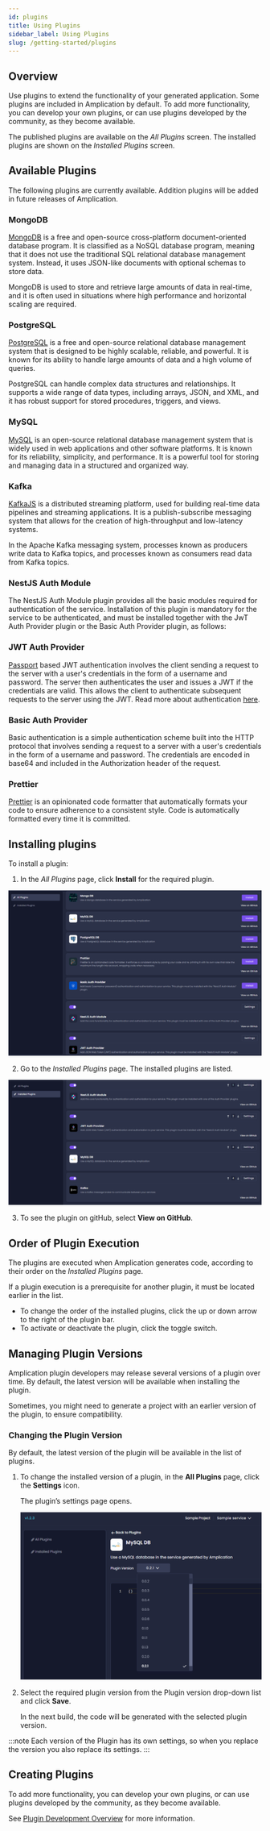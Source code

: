 ```yaml
---
id: plugins
title: Using Plugins
sidebar_label: Using Plugins
slug: /getting-started/plugins
---
```


## Overview

Use plugins to extend the functionality of your generated application.
Some plugins are included in Amplication by default. To add more functionality, you can develop your own plugins, or can use plugins developed by the community, as they become available.

The published plugins are available on the _All Plugins_ screen.
The installed plugins are shown on the _Installed Plugins_ screen.

## Available Plugins

The following plugins are currently available. Addition plugins will be added in future releases of Amplication.

### MongoDB

[MongoDB](https://www.mongodb.com/) is a free and open-source cross-platform document-oriented database program. It is classified as a NoSQL database program, meaning that it does not use the traditional SQL relational database management system. Instead, it uses JSON-like documents with optional schemas to store data.

MongoDB is used to store and retrieve large amounts of data in real-time, and it is often used in situations where high performance and horizontal scaling are required.

### PostgreSQL

[PostgreSQL](https://www.postgresql.org/) is a free and open-source relational database management system that is designed to be highly scalable, reliable, and powerful. It is known for its ability to handle large amounts of data and a high volume of queries.

PostgreSQL can handle complex data structures and relationships. It supports a wide range of data types, including arrays, JSON, and XML, and it has robust support for stored procedures, triggers, and views.

### MySQL

[MySQL](https://www.mysql.com/) is an open-source relational database management system that is widely used in web applications and other software platforms. It is known for its reliability, simplicity, and performance. It is a powerful tool for storing and managing data in a structured and organized way.

### Kafka

[KafkaJS](https://kafka.js.org/) is a distributed streaming platform, used for building real-time data pipelines and streaming applications. It is a publish-subscribe messaging system that allows for the creation of high-throughput and low-latency systems.

In the Apache Kafka messaging system, processes known as producers write data to Kafka topics, and processes known as consumers read data from Kafka topics.

### NestJS Auth Module

The NestJS Auth Module plugin provides all the basic modules required for authentication of the service.
Installation of this plugin is mandatory for the service to be authenticated, and must be installed together with the JwT Auth Provider plugin or the Basic Auth Provider plugin, as follows:

### JWT Auth Provider

[Passport](https://www.passportjs.org/) based JWT authentication involves the client sending a request to the server with a user's credentials in the form of a username and password. The server then authenticates the user and issues a JWT if the credentials are valid. This allows the client to authenticate subsequent requests to the server using the JWT.
Read more about authentication [here](https://docs.nestjs.com/security/authentication).

### Basic Auth Provider

Basic authentication is a simple authentication scheme built into the HTTP protocol that involves sending a request to a server with a user's credentials in the form of a username and password. The credentials are encoded in base64 and included in the Authorization header of the request.

### Prettier

[Prettier](https://prettier.io/) is an opinionated code formatter that automatically formats your code to ensure adherence to a consistent style. Code is automatically formatted every time it is committed.

## Installing plugins

To install a plugin:

1.  In the _All Plugins_ page, click **Install** for the required plugin.

![](./assets/all-plugins.png)

2. Go to the _Installed Plugins_ page. The installed plugins are listed.

![](./assets/installed-plugins.png)

3. To see the plugin on gitHub, select **View on GitHub**.

## Order of Plugin Execution

The plugins are executed when Amplication generates code, according to their order on the *Installed Plugins* page.

If a plugin execution is a prerequisite for another plugin, it must be located earlier in the list.

- To change the order of the installed plugins, click the up or down arrow to the right of the plugin bar.
- To activate or deactivate the plugin, click the toggle switch.

## Managing Plugin Versions

Amplication plugin developers may release several versions of a plugin over time. By default, the latest version will be available when installing the plugin.

Sometimes, you might need to generate a project with an earlier version of the plugin, to ensure compatibility.

### Changing the Plugin Version

By default, the latest version of the plugin will be available in the list of plugins.

1. To change the installed version of a plugin, in the **All Plugins** page, click the **Settings** icon.

   The plugin’s settings page opens.

   ![](./assets/plugin-versions.png)

2. Select the required plugin version from the Plugin version drop-down list and click **Save**.

   In the next build, the code will be generated with the selected plugin version.

:::note
Each version of the Plugin has its own settings, so when you replace the version you also replace its settings.
:::

## Creating Plugins

To add more functionality, you can develop your own plugins, or can use plugins developed by the community, as they become available.

See [Plugin Development Overview](/plugins/overview/) for more information.
